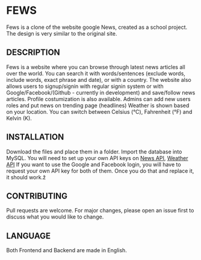 # FEWS
Fews is a clone of the website google News, created as a school project. The design is very similar to the original site.

## DESCRIPTION
Fews is a website where you can browse through latest news articles all over the world. You can search it with words/sentences (exclude words, include words, exact phrase and date), or with a country.
The website also allows users to signup/signin with regular signin system or with Google/Facebook/(Github - currently in development) and save/follow news articles. Profile costumization is also available. Admins can add new users roles and put news on trending page (headlines)
Weather is shown based on your location. You can switch between Celsius (°C), Fahrenheit (°F) and Kelvin (K).

## INSTALLATION
Download the files and place them in a folder. Import the database into MySQL.
You will need to set up your own API keys on <a href="https://newsapi.org/">News API</a>, <a href="https://www.weatherapi.com/">Weather API</a>
If you want to use the Google and Facebook login, you will have to request your own API key for both of them. Once you do that and replace it, it should work.ž

## CONTRIBUTING
Pull requests are welcome. For major changes, please open an issue first to discuss what you would like to change.

## LANGUAGE
Both Frontend and Backend are made in English.

